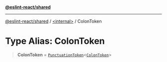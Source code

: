 [**@eslint-react/shared**](../../README.md)

***

[@eslint-react/shared](../../README.md) / [\<internal\>](../README.md) / ColonToken

# Type Alias: ColonToken

> **ColonToken** = [`PunctuationToken`](../interfaces/PunctuationToken.md)\<[`ColonToken`](../enumerations/SyntaxKind.md#colontoken)\>
